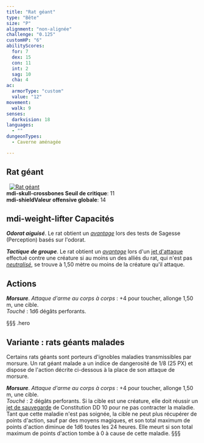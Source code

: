 ```yaml
---
title: "Rat géant"
type: "Bête"
size: "P"
alignment: "non-alignée"
challenge: "0.125"
customHP: "6"
abilityScores:
  for: 7
  dex: 15
  con: 11
  int: 2
  sag: 10
  cha: 4
ac:
  armorType: "custom"
  value: "12"
movement:
  walk: 9
senses:
  darkvision: 18
languages:
  - ""
dungeonTypes:
  - Caverne aménagée

---
```

## Rat géant
&nbsp;
[![Rat géant](https://www.douaratil.fr/illustrations/bete/ratgeantm.png)](https://www.douaratil.fr/illustrations/bete/ratgeant.jpg)  
**<v-icon>mdi-skull-crossbones</v-icon> Seuil de critique**: 11            
**<v-icon>mdi-shield</v-icon>Valeur offensive globale**: 14     
## <v-icon>mdi-weight-lifter</v-icon> Capacités
_**Odorat aiguisé**_. Le rat obtient un [_avantage_](/utiliser-les-caracteristiques/#avantage-et-desavantage) lors des tests de Sagesse (Perception) basés sur l'odorat.

_**Tactique de groupe**_. Le rat obtient un [_avantage_](/utiliser-les-caracteristiques/#avantage-et-desavantage) lors d'un [jet d'attaque](/combattre/#jets-d-attaque) effectué contre une créature si au moins un des alliés du rat, qui n'est pas [_neutralisé_](/gerer-la-sante-du-personnage/#neutralise), se trouve à 1,50 mètre ou moins de la créature qu'il attaque.

## Actions
_**Morsure**_. _Attaque d'arme au corps à corps_ : +4 pour toucher, allonge 1,50 m, une cible.  
_Touché_ : 1d6 dégâts perforants.

§§§ .hero
## Variante : rats géants malades
Certains rats géants sont porteurs d'ignobles maladies transmissibles par morsure. Un rat géant malade a un indice de dangerosité de 1/8 (25 PX) et dispose de l'action décrite ci-dessous à la place de son attaque de morsure.

_**Morsure**_. _Attaque d'arme au corps à corps_  : +4 pour toucher, allonge 1,50  m, une cible.  
_Touché_ : 2 dégâts perforants. Si la cible est une créature, elle doit réussir un [jet de sauvegarde](/utiliser-les-caracteristiques/#jets-de-sauvegarde) de Constitution DD  10 pour ne pas contracter la maladie. Tant que cette maladie n'est pas soignée, la cible ne peut plus récupérer de points d'action, sauf par des moyens magiques, et son total maximum de points d'action diminue de 1d6 toutes les 24 heures. Elle meurt si son total maximum de points d'action tombe à 0 à cause de cette maladie.
§§§
